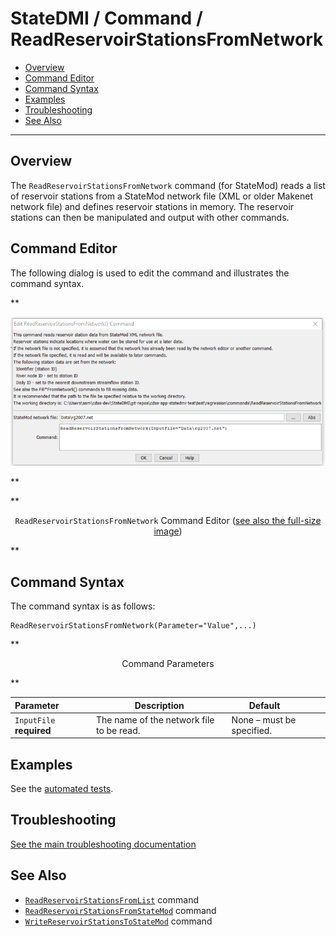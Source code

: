 # StateDMI / Command / ReadReservoirStationsFromNetwork #

* [Overview](#overview)
* [Command Editor](#command-editor)
* [Command Syntax](#command-syntax)
* [Examples](#examples)
* [Troubleshooting](#troubleshooting)
* [See Also](#see-also)

-------------------------

## Overview ##

The `ReadReservoirStationsFromNetwork` command (for StateMod)
reads a list of reservoir stations from a StateMod network file (XML or older Makenet network file) and defines reservoir stations in memory.
The reservoir stations can then be manipulated and output with other commands.

## Command Editor ##

The following dialog is used to edit the command and illustrates the command syntax.

**<p style="text-align: center;">
![ReadReservoirStationsFromNetwork command editor](ReadReservoirStationsFromNetwork.png)
</p>**

**<p style="text-align: center;">
`ReadReservoirStationsFromNetwork` Command Editor (<a href="../ReadReservoirStationsFromNetwork.png">see also the full-size image</a>)
</p>**

## Command Syntax ##

The command syntax is as follows:

```text
ReadReservoirStationsFromNetwork(Parameter="Value",...)
```
**<p style="text-align: center;">
Command Parameters
</p>**

| **Parameter**&nbsp;&nbsp;&nbsp;&nbsp;&nbsp;&nbsp;&nbsp;&nbsp;&nbsp;&nbsp;&nbsp;&nbsp; | **Description** | **Default**&nbsp;&nbsp;&nbsp;&nbsp;&nbsp;&nbsp;&nbsp;&nbsp;&nbsp;&nbsp; |
| --------------|-----------------|----------------- |
| `InputFile`<br>**required** | The name of the network file to be read. | None – must be specified. |


## Examples ##

See the [automated tests](https://github.com/OpenCDSS/cdss-app-statedmi-test/tree/master/test/regression/commands/ReadReservoirStationsFromNetwork).

## Troubleshooting ##

[See the main troubleshooting documentation](../../troubleshooting/troubleshooting.md)

## See Also ##

* [`ReadReservoirStationsFromList`](../ReadReservoirStationsFromList/ReadReservoirStationsFromList.md) command
* [`ReadReservoirStationsFromStateMod`](../ReadReservoirStationsFromStateMod/ReadReservoirStationsFromStateMod.md) command
* [`WriteReservoirStationsToStateMod`](../WriteReservoirStationsToStateMod/WriteReservoirStationsToStateMod.md) command
